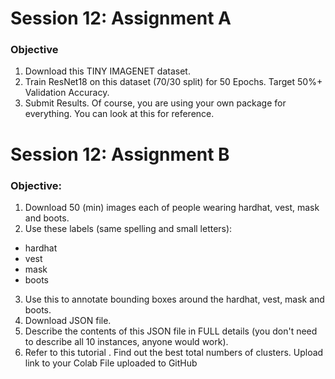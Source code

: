 # Session 12: Assignment A
### Objective

1. Download this TINY IMAGENET dataset. 
2. Train ResNet18 on this dataset (70/30 split) for 50 Epochs. Target 50%+ Validation Accuracy. 
3. Submit Results. Of course, you are using your own package for everything. You can look at this  for reference. 

# Session 12: Assignment B
### Objective:
1. Download 50 (min) images each of people wearing hardhat, vest, mask and boots.
2. Use these labels (same spelling and small letters):
* hardhat
* vest
* mask
* boots
3. Use this to annotate bounding boxes around the hardhat, vest, mask and boots.
4. Download JSON file. 
5. Describe the contents of this JSON file in FULL details (you don't need to describe all 10 instances, anyone would work). 
6. Refer to this tutorial . Find out the best total numbers of clusters. Upload link to your Colab File uploaded to GitHub
